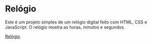 # Relógio

Este é um projeto simples de um relógio digital feito com HTML, CSS e JavaScript. O relógio mostra as horas, minutos e segundos.

<a href="https://alexandre-henrique-04.github.io/relogio/">Relógio</a>

